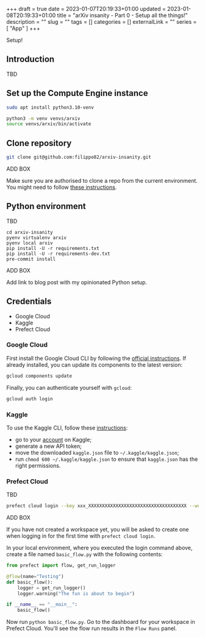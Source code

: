 +++
draft = true
date = 2023-01-07T20:19:33+01:00
updated = 2023-01-08T20:19:33+01:00
title = "arXiv insanity - Part 0 - Setup all the things!"
description = ""
slug = ""
tags = []
categories = []
externalLink = ""
series = [
    "App"
]
+++

<span class="firstcharacter">S</span>etup!

## Introduction

TBD

## Set up the Compute Engine instance

```bash
sudo apt install python3.10-venv
```

```bash
python3 -m venv venvs/arxiv
source venvs/arxiv/bin/activate
```

## Clone repository

```bash
git clone git@github.com:filippo82/arxiv-insanity.git
```

ADD BOX

Make sure you are authorised to clone a repo from the current environment.
You might need to follow [these instructions](https://docs.github.com/en/authentication/connecting-to-github-with-ssh/generating-a-new-ssh-key-and-adding-it-to-the-ssh-agent).

## Python environment

TBD

```shell
cd arxiv-insanity
pyenv virtualenv arxiv
pyenv local arxiv
pip install -U -r requirements.txt
pip install -U -r requirements-dev.txt
pre-commit install
```

ADD BOX

Add link to blog post with my opinionated Python setup.

## Credentials

* Google Cloud
* Kaggle
* Prefect Cloud

### Google Cloud

First install the Google Cloud CLI by following the [official instructions](https://cloud.google.com/sdk/docs/install#mac). If already installed, you can update its components to the latest version:

```bash
gcloud components update
```

Finally, you can authenticate yourself with `gcloud`:

```bash
gcloud auth login
```

### Kaggle

To use the Kaggle CLI,
follow these [instructions](https://www.kaggle.com/docs/api#getting-started-installation-&-authentication):

* go to your [account](https://www.kaggle.com/YOUR_USERNAME/account) on Kaggle;
* generate a new API token;
* move the downloaded `kaggle.json` file to `~/.kaggle/kaggle.json`;
* run `chmod 600 ~/.kaggle/kaggle.json` to ensure that `kaggle.json` has the right permissions.

### Prefect Cloud

TBD

```bash
prefect cloud login --key xxx_XXXXXXXXXXXXXXXXXXXXXXXXXXXXXXXXXXXX --workspace "your_handle/your_workspace"
```

ADD BOX

If you have not created a workspace yet, you will be asked to create one
when logging in for the first time with `prefect cloud login`.

In your local environment, where you executed the login command above,
create a file named `basic_flow.py` with the following contents:

```python
from prefect import flow, get_run_logger

@flow(name="Testing")
def basic_flow():
    logger = get_run_logger()
    logger.warning("The fun is about to begin")

if __name__ == "__main__":
    basic_flow()
```

Now run `python basic_flow.py`.
Go to the dashboard for your workspace in Prefect Cloud.
You'll see the flow run results in the `Flow Runs` panel.
